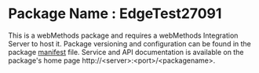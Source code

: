 # Package Name : EdgeTest27091
This is a webMethods package and requires a webMethods Integration Server to host it. Package versioning and configuration can be found in the package [manifest](./EdgeTest27091/manifest.v3) file. Service and API documentation is available on the package's home page http://&lt;server&gt;:&lt;port&gt;/&lt;packagename>.